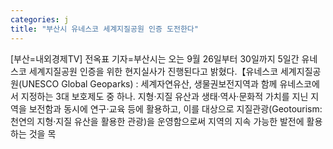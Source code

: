 ```yaml
---
categories: j
title: "부산시 유네스코 세계지질공원 인증 도전한다"
---
```

[부산=내외경제TV] 전옥표 기자=부산시는 오는 9월 26일부터 30일까지 5일간 유네스코 세계지질공원 인증을 위한 현지실사가 진행된다고 밝혔다.【유네스코 세계지질공원(UNESCO Global Geoparks) : 세계자연유산, 생물권보전지역과 함께 유네스코에서 지정하는 3대 보호제도 중 하나. 지형·지질 유산과 생태·역사·문화적 가치를 지닌 지역을 보전함과 동시에 연구·교육 등에 활용하고, 이를 대상으로 지질관광(Geotourism: 천연의 지형·지질 유산을 활용한 관광)을 운영함으로써 지역의 지속 가능한 발전에 활용하는 것을 목